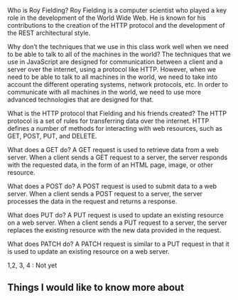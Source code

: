 Who is Roy Fielding?
Roy Fielding is a computer scientist who played a key role in the development of the World Wide Web. He is known for his contributions to the creation of the HTTP protocol and the development of the REST architectural style.

Why don’t the techniques that we use in this class work well when we need to be able to talk to all of the machines in the world?
The techniques that we use in JavaScript are designed for communication between a client and a server over the internet,  using a protocol like HTTP. However, when we need to be able to talk to all machines in the world, we need to take into account the different operating systems, network protocols, etc. In order to communicate with all machines in the world, we need to use more advanced technologies that are designed for that.

What is the HTTP protocol that Fielding and his friends created?
The HTTP protocol is a set of rules for transferring data over the internet. HTTP defines a number of methods for interacting with web resources, such as GET, POST, PUT, and DELETE.

What does a GET do?
A GET request is used to retrieve data from a web server. When a client sends a GET request to a server, the server responds with the requested data, in the form of an HTML page, image, or other resource.

What does a POST do?
A POST request is used to submit data to a web server. When a client sends a POST request to a server, the server processes the data in the request and returns a response. 

What does PUT do?
A PUT request is used to update an existing resource on a web server. When a client sends a PUT request to a server, the server replaces the existing resource with the new data provided in the request.

What does PATCH do?
A PATCH request is similar to a PUT request in that it is used to update an existing resource on a web server. 

1,2, 3, 4 : Not yet


## Things I would like to know more about
